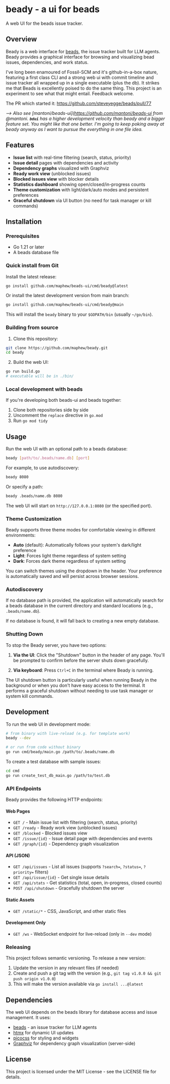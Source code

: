 # beady - a ui for beads

A web UI for the beads issue tracker.

## Overview

Beady is a web interface for [beads](https://github.com/steveyegge/beads), the issue
tracker built for LLM agents. Beady provides a graphical interface for browsing and
visualizing bead issues, dependencies, and work status.

I've long been enamoured of Fossil-SCM and it's github-in-a-box nature, featuring a first class CLI and a strong web ui with commit timeline and issue tracker all wrapped up in a single executable (plus the db). It strikes me that Beads is excellently poised to do the same thing. This project is an experiment to see what that might entail. Feedback welcome.

The PR which started it: 
https://github.com/steveyegge/beads/pull/77


_--> Also see [mantoni/beads-ui](https://github.com/mantoni/beads-ui from @mantoni. **`bdui`** has a higher development velocity than beady and a bigger feature set. You might like that one better. I'm going to keep poking away at beady anyway as I want to pursue the everything in one file idea._

## Features

- **Issue list** with real-time filtering (search, status, priority)
- **Issue detail** pages with dependencies and activity
- **Dependency graphs** visualized with Graphviz
- **Ready work view** (unblocked issues)
- **Blocked issues view** with blocker details
- **Statistics dashboard** showing open/closed/in-progress counts
- **Theme customization** with light/dark/auto modes and persistent preferences
- **Graceful shutdown** via UI button (no need for task manager or kill commands)

## Installation

### Prerequisites

- Go 1.21 or later
- A beads database file

### Quick install from Git

Install the latest release:

```bash
go install github.com/maphew/beads-ui/cmd/beady@latest
```

Or install the latest development version from main branch:

```bash
go install github.com/maphew/beads-ui/cmd/beady@main
```

This will install the `beady` binary to your `$GOPATH/bin` (usually `~/go/bin`).

### Building from source

1. Clone this repository:
```bash
git clone https://github.com/maphew/beady.git
cd beady
```

2. Build the web UI:
```bash
go run build.go
# executable will be in ./bin/
```

### Local development with beads

If you're developing both beads-ui and beads together:

1. Clone both repositories side by side
2. Uncomment the `replace` directive in `go.mod`
3. Run `go mod tidy`

## Usage

Run the web UI with an optional path to a beads database:

```bash
beady [path/to/.beads/name.db] [port]
```

For example, to use autodiscovery:
```bash
beady 8080
```

Or specify a path:
```bash
beady .beads/name.db 8080
```

The web UI will start on `http://127.0.0.1:8080` (or the specified port).

### Theme Customization

Beady supports three theme modes for comfortable viewing in different environments:

- **Auto** (default): Automatically follows your system's dark/light preference
- **Light**: Forces light theme regardless of system setting
- **Dark**: Forces dark theme regardless of system setting

You can switch themes using the dropdown in the header. Your preference is automatically saved and will persist across browser sessions.

### Autodiscovery

If no database path is provided, the application will automatically search for a beads database in the current directory and standard locations (e.g., `.beads/name.db`).

If no database is found, it will fall back to creating a new empty database.

### Shutting Down

To stop the Beady server, you have two options:

1. **Via the UI**: Click the "Shutdown" button in the header of any page. You'll be prompted to confirm before the server shuts down gracefully.

2. **Via keyboard**: Press `Ctrl+C` in the terminal where Beady is running.

The UI shutdown button is particularly useful when running Beady in the background or when you don't have easy access to the terminal. It performs a graceful shutdown without needing to use task manager or system kill commands.

## Development

To run the web UI in development mode:

```bash
# from binary with live-reload (e.g. for template work)
beady --dev 

# or run from code without binary
go run cmd/beady/main.go /path/to/.beads/name.db
```

To create a test database with sample issues:

```bash
cd cmd
go run create_test_db_main.go /path/to/test.db
```

### API Endpoints

Beady provides the following HTTP endpoints:

#### Web Pages
- `GET /` - Main issue list with filtering (search, status, priority)
- `GET /ready` - Ready work view (unblocked issues)
- `GET /blocked` - Blocked issues view
- `GET /issue/{id}` - Issue detail page with dependencies and events
- `GET /graph/{id}` - Dependency graph visualization

#### API (JSON)
- `GET /api/issues` - List all issues (supports `?search=`, `?status=`, `?priority=` filters)
- `GET /api/issue/{id}` - Get single issue details
- `GET /api/stats` - Get statistics (total, open, in-progress, closed counts)
- `POST /api/shutdown` - Gracefully shutdown the server

#### Static Assets
- `GET /static/*` - CSS, JavaScript, and other static files

#### Development Only
- `GET /ws` - WebSocket endpoint for live-reload (only in `--dev` mode)

### Releasing

This project follows semantic versioning. To release a new version:

1. Update the version in any relevant files (if needed)
2. Create and push a git tag with the version (e.g., `git tag v1.0.0 && git push origin v1.0.0`)
3. This will make the version available via `go install ...@latest`

## Dependencies

The web UI depends on the beads library for database access and issue management. It uses:

- [beads](https://github.com/steveyegge/beads) - an issue tracker for LLM agents
- [htmx](https://htmx.org) for dynamic UI updates
- [picocss](https://picocss.com) for styling and widgets
- [Graphviz](https://graphviz.org) for dependency graph visualization (server-side)

## License

This project is licensed under the MIT License - see the LICENSE file for details.
